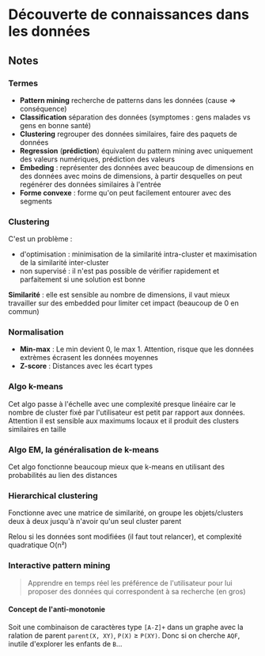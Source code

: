 # Découverte de connaissances dans les données

## Notes

### Termes

- **Pattern mining** recherche de patterns dans les données (cause => conséquence)
- **Classification** séparation des données (symptomes : gens malades vs gens en bonne santé)
- **Clustering** regrouper des données similaires, faire des paquets de données
- **Regression** (**prédiction**) équivalent du pattern mining avec uniquement des valeurs numériques, prédiction des valeurs
- **Embeding** : représenter des données avec beaucoup de dimensions en des données avec moins de dimensions, à partir desquelles on peut regénérer des données similaires à l'entrée
- **Forme convexe** : forme qu'on peut facilement entourer avec des segments

### Clustering

C'est un problème :

- d'optimisation : minimisation de la similarité intra-cluster et maximisation de la similarité inter-cluster
- non supervisé : il n'est pas possible de vérifier rapidement et parfaitement si une solution est bonne

**Similarité** : elle est sensible au nombre de dimensions, il vaut mieux travailler sur des embedded pour limiter cet impact (beaucoup de 0 en commun)

### Normalisation

- **Min-max** : Le min devient 0, le max 1. Attention, risque que les données extrèmes écrasent les données moyennes
- **Z-score** : Distances avec les écart types

### Algo k-means

Cet algo passe à l'échelle avec une complexité presque linéaire car le nombre de cluster fixé par l'utilisateur est petit par rapport aux données. Attention il est sensible aux maximums locaux et il produit des clusters similaires en taille

### Algo EM, la généralisation de k-means

Cet algo fonctionne beaucoup mieux que k-means en utilisant des probabilités au lien des distances

### Hierarchical clustering

Fonctionne avec une matrice de similarité, on groupe les objets/clusters deux à deux jusqu'à n'avoir qu'un seul cluster parent

Relou si les données sont modifiées (il faut tout relancer), et complexité quadratique O(n²)

### Interactive pattern mining

> Apprendre en temps réel les préférence de l'utilisateur pour lui proposer des données qui correspondent à sa recherche (en gros)

#### Concept de l'anti-monotonie

Soit une combinaison de caractères type `[A-Z]+` dans un graphe avec la ralation de parent `parent(X, XY)`, `P(X)` ≥ `P(XY)`. Donc si on cherche `AQF`, inutile d'explorer les enfants de `B`…
